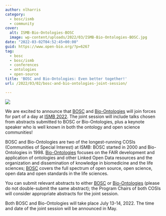 ```yaml
---
author: nlharris
category:
  - bosc/ismb
  - community
cover:
  alt: ISMB-Bio-Ontologies-BOSC
  image: wp-content/uploads/2022/03/ISMB-Bio-Ontologies-BOSC.jpg
date: "2022-03-02T04:52:45+00:00"
guid: https://www.open-bio.org/?p=6267
tag:
  - bosc
  - bosc/ismb
  - conferences
  - ontologies
  - open-source
title: 'BOSC and Bio-Ontologies: Even better together!'
url: /2022/03/02/bosc-and-bio-ontologies-joint-session/

---
```

![](wp-content/uploads/2022/03/ISMB-Bio-Ontologies-BOSC.jpg)

We are excited to announce that [BOSC](/events/bosc-2022/) and [Bio-Ontologies](https://www.bio-ontologies.org.uk/ismb-annual-meeting) will join forces for part of a day at [ISMB 2022](https://www.iscb.org/ismb2022). The joint session will include talks chosen from abstracts submitted to BOSC or Bio-Ontologies, plus a keynote speaker who is well known in both the ontology and open science communities!

BOSC and Bio-Ontologies are two of the longest-running COSIs (Communities of Special Interest) at ISMB: BOSC started in 2000 and Bio-Ontologies in 1998. [Bio-Ontologies](http://www.bio-ontologies.org.uk/) focuses on the FAIR development and application of ontologies and other Linked Open Data resources and the organization and dissemination of knowledge in biomedicine and the life sciences; [BOSC](/events/bosc-2021/about/) covers the full spectrum of open source, open science, open data and open standards in the life sciences.

You can submit relevant abstracts to either [BOSC](/events/bosc-2022/submit/) or [Bio-Ontologies](https://www.bio-ontologies.org.uk/ismb-annual-meeting) (please do not double-submit the same abstract); the Program Chairs of both COSIs will consider appropriate abstracts for the joint session.

Both BOSC and Bio-Ontologies will take place July 13-14, 2022. The time and date of the joint session will be announced in May.
